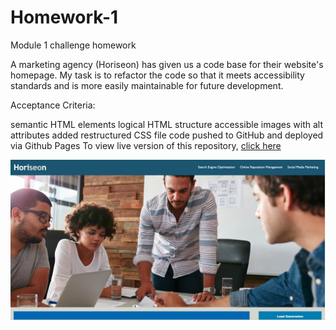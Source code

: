 # Homework-1
Module 1 challenge homework 

A marketing agency (Horiseon) has given us a code base for their website's homepage. My task is to refactor the code so that it meets accessibility standards and is more easily maintainable for future development.

Acceptance Criteria:

semantic HTML elements
logical HTML structure
accessible images with alt attributes added
restructured CSS file
code pushed to GitHub and deployed via Github Pages
To view live version of this repository, [click here]()











![screenshot](/images/Horiseon.png)
